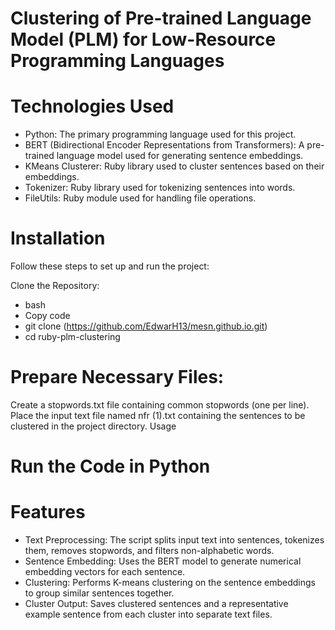 # Clustering of Pre-trained Language Model (PLM) for Low-Resource Programming Languages

# Technologies Used
- Python: The primary programming language used for this project.
- BERT (Bidirectional Encoder Representations from Transformers): A pre-trained language model used for generating sentence embeddings.
- KMeans Clusterer: Ruby library used to cluster sentences based on their embeddings.
- Tokenizer: Ruby library used for tokenizing sentences into words.
- FileUtils: Ruby module used for handling file operations.
  
# Installation
Follow these steps to set up and run the project:

Clone the Repository:
- bash
- Copy code
- git clone (https://github.com/EdwarH13/mesn.github.io.git)
- cd ruby-plm-clustering
  
# Prepare Necessary Files:
Create a stopwords.txt file containing common stopwords (one per line).
Place the input text file named nfr (1).txt containing the sentences to be clustered in the project directory.
Usage

# Run the Code in Python

# Features
- Text Preprocessing: The script splits input text into sentences, tokenizes them, removes stopwords, and filters non-alphabetic words.
- Sentence Embedding: Uses the BERT model to generate numerical embedding vectors for each sentence.
- Clustering: Performs K-means clustering on the sentence embeddings to group similar sentences together.
- Cluster Output: Saves clustered sentences and a representative example sentence from each cluster into separate text files.
